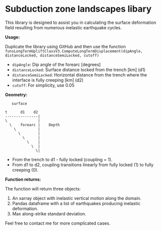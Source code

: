 # Subduction zone landscapes libary 

This library is designed to assist you in calculating the surface deformation field resulting from numerous inelastic earthquake cycles.

**Usage:**

Duplicate the library using GitHub and then use the function `funsLongTermUpliftClassV3.ComputeLongTermDisplacement(dipAngle, distanceLocked, distanceSemiLocked, cutoff)`

- `dipAngle`: Dip angle of the forearc [degrees]
- `distanceLocked`: Surface distance locked from the trench [km] (d1)
- `distanceSemiLocked`: Horizontal distance from the trench where the interface is fully creeping [km] (d2)
- `cutoff`: For simplicity, use 0.05

**Geometry:**
```
   surface

t      d1    d2
---------------|
\              |
  \    forearc |    Depth
    \          |
      \        |
        \      |
          \    |
            \  |
              \|

```           
                  
- From the trench to d1 - fully locked (coupling = 1).
- From d1 to d2, coupling transitions linearly from fully locked (1) to fully creeping (0).

**Function returns:**

The function will return three objects:

1. An xarray object with inelastic vertical motion along the domain.
2. Pandas dataframe with a list of earthquakes producing inelastic deformation.
3. Max along-strike standard deviation.

Feel free to contact me for more complicated cases.
